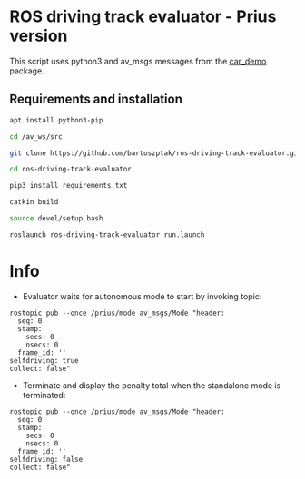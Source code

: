 # ROS driving track evaluator - Prius version

This script uses python3 and av_msgs messages from the [car_demo](https://github.com/osrf/car_demo/tree/master/car_demo) package.

## Requirements and installation

```bash
apt install python3-pip
```

```bash
cd /av_ws/src
```

```bash
git clone https://github.com/bartoszptak/ros-driving-track-evaluator.git -b sim/prius
```

```bash
cd ros-driving-track-evaluator
```

```bash
pip3 install requirements.txt
```

```bash
catkin build
```

```bash
source devel/setup.bash
```

```bash
roslaunch ros-driving-track-evaluator run.launch
```

# Info

* Evaluator waits for autonomous mode to start by invoking topic:
```ros
rostopic pub --once /prius/mode av_msgs/Mode "header:
  seq: 0
  stamp:
    secs: 0
    nsecs: 0
  frame_id: ''
selfdriving: true
collect: false"
```

* Terminate and display the penalty total when the standalone mode is terminated:
```ros
rostopic pub --once /prius/mode av_msgs/Mode "header:
  seq: 0
  stamp:
    secs: 0
    nsecs: 0
  frame_id: ''
selfdriving: false
collect: false"
```
